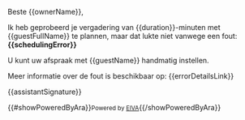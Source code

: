 Beste {{ownerName}},

Ik heb geprobeerd je vergadering van {{duration}}-minuten met {{guestFullName}} te plannen, maar dat lukte niet vanwege een fout: **{{schedulingError}}**

U kunt uw afspraak met {{guestName}} handmatig instellen.

Meer informatie over de fout is beschikbaar op: {{errorDetailsLink}}

{{assistantSignature}}

{{#showPoweredByAra}}<small>Powered by <a href="{{frontendUrl}}">EIVA</a></small>{{/showPoweredByAra}}
